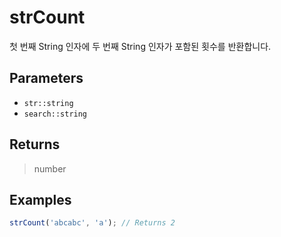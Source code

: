 # strCount <Badge type="tip" text="JavaScript" /><Badge type="info" text="Dart" />

첫 번째 String 인자에 두 번째 String 인자가 포함된 횟수를 반환합니다.

## Parameters

- `str::string`
- `search::string`

## Returns

> number

## Examples

```javascript
strCount('abcabc', 'a'); // Returns 2
```
